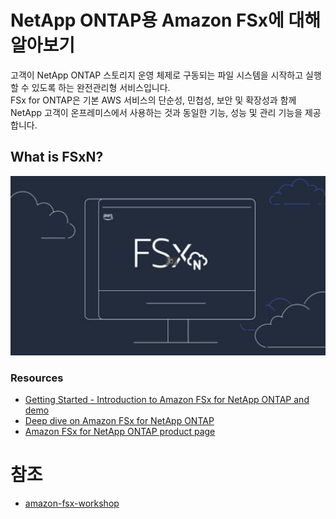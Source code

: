 # NetApp ONTAP용 Amazon FSx에 대해 알아보기
고객이 NetApp ONTAP 스토리지 운영 체제로 구동되는 파일 시스템을 시작하고 실행할 수 있도록 하는 완전관리형 서비스입니다. </br>
FSx for ONTAP은 기본 AWS 서비스의 단순성, 민첩성, 보안 및 확장성과 함께 NetApp 고객이 온프레미스에서 사용하는 것과 동일한 기능, 성능 및 관리 기능을 제공합니다.

## What is FSxN?
[![Alt text](./Images/readme-0.png)](https://youtu.be/2MefyahWOq4)

### Resources
- [Getting Started - Introduction to Amazon FSx for NetApp ONTAP and demo](https://www.youtube.com/watch?v=JcKsOUYoJYA)
- [Deep dive on Amazon FSx for NetApp ONTAP](https://www.youtube.com/watch?v=V7iwoZHDNGs)
- [Amazon FSx for NetApp ONTAP product page](https://aws.amazon.com/fsx/netapp-ontap/)

# 참조
- [amazon-fsx-workshop](https://github.com/aws-samples/amazon-fsx-workshop/tree/master/netapp-ontap/01-access-workshop-environment)